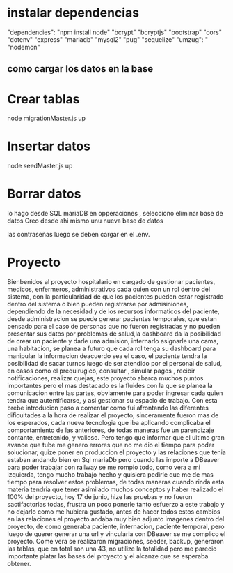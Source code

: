 

# instalar dependencias 

"dependencies":
    "npm install node"
    "bcrypt"
    "bcryptjs"
    "bootstrap"
    "cors"
    "dotenv"
    "express"
    "mariadb"
    "mysql2"
    "pug"
    "sequelize"
    "umzug": "
    "nodemon"

## como cargar los datos en la base 
  
# Crear tablas
node migrationMaster.js up


# Insertar datos
node seedMaster.js up

# Borrar datos
lo hago desde SQL mariaDB en opperaciones , selecciono eliminar base de datos
Creo desde ahi mismo unu nueva base de datos




las contraseñas luego se deben cargar en el .env.

# Proyecto
Bienbenidos al proyecto hospitalario en cargado de gestionar pacientes, medicos, enfermeros, administrativos
cada quien con un rol dentro del sistema, con la particularidad de que los pacientes pueden estar registrado dentro del sistema o bien pueden registrarse por admisiniones, dependiendo de la necesidad y de los recursos informaticos del paciente, desde administracion se puede generar pacientes temporales, que estan pensado para el caso de personas que no fueron registradas y no pueden presentar sus datos por problemas de salud,la dashboard da la posibilidad de crear un paciente y darle una admision, internarlo asignarle una cama, una habitacion, se planea a futuro que cada rol tenga su dashboard para manipular la informacion deacuerdo sea el caso, el paciente tendra la posibilidad de sacar turnos luego de ser atendido por el personal de salud, en casos como el prequirugico, consultar , simular pagos , recibir notificaciones, realizar quejas, este proyecto abarca muchos puntos importantes pero el mas destacado es la fluides con la que se planea la comunicacion entre las partes, obviamente para poder ingresar cada quien tendra que autentificarse, y asi gestionar su espacio de trabajo.
Con esta brebe introducion paso a comentar como fui afrontando las diferentes dificultades a la hora de realizar el proyecto, sinceramente fueron mas de los esperados, cada nueva tecnologia que iba aplicando complicaba el comportamiento de las anteriores, de todas maneras fue un parendizaje contante, entretenido, y valioso. Pero tengo que informar que el ultimo gran avance que tube me genero errores que no me dio el tiempo para poder solucionar, quize poner en produccion el proyecto y las relaciones que tenia estaban andando bien en Sql mariaDb pero cuando las importe a DBeaver para poder trabajar con railway se me rompio todo, como vera a mi izquierda, tengo mucho trabajo hecho y quisiera pedirle que me de mas tiempo para resolver estos problemas, de todas maneras cuando rinda esta materia tendria que tener asimilado muchos conceptos y haber realizado el 100% del proyecto, hoy 17 de junio, hize las pruebas y no fueron sactifactorias todas, frustra un poco ponerle tanto esfuerzo a este trabajo y no dejarlo como me hubiera gustado, antes de hacer todos estos cambios en las relaciones el proyecto andaba muy bien adjunto imagenes dentro del proyecto, de como generaba paciente, internacion, paciente temporal, pero luego de querer generar una url y vincularla con DBeaver se me complico el proyecto.
Come vera se realizaron migraciones, seeder, backup, generaron las tablas, que en total son una 43, no utilize la totalidad pero me parecio importante platar las bases del proyecto y el alcanze que se esperaba obtener.


